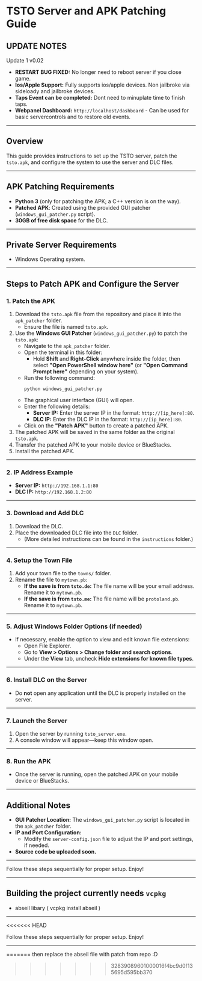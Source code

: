 # TSTO Server and APK Patching Guide

## UPDATE NOTES

Update 1 v0.02
- **RESTART BUG FIXED:** No longer need to reboot server if you close game.
- **Ios/Apple Support:** Fully supports ios/apple devices. Non jailbroke via sideloady and jailbroke devices.
- **Taps Event can be completed:** Dont need to minuplate time to finish taps.
- **Webpanel Dashboard:** ``http://localhost/dashboard`` - Can be used for basic servercontrols and to restore old events.

---

## Overview
This guide provides instructions to set up the TSTO server, patch the `tsto.apk`, and configure the system to use the server and DLC files.

---

## APK Patching Requirements
- **Python 3** (only for patching the APK; a C++ version is on the way).
- **Patched APK**: Created using the provided GUI patcher (`windows_gui_patcher.py` script).
- **30GB of free disk space** for the DLC.

---


## Private Server Requirements
- Windows Operating system.
  
---

## Steps to Patch APK and Configure the Server

### 1. Patch the APK
1. Download the `tsto.apk` file from the repository and place it into the `apk_patcher` folder.
   - Ensure the file is named `tsto.apk`.
2. Use the **Windows GUI Patcher** (`windows_gui_patcher.py`) to patch the `tsto.apk`:
   - Navigate to the `apk_patcher` folder.
   - Open the terminal in this folder:
     - Hold **Shift** and **Right-Click** anywhere inside the folder, then select **"Open PowerShell window here"** (or **"Open Command Prompt here"** depending on your system).
   - Run the following command:
     ```
     python windows_gui_patcher.py
     ```
   - The graphical user interface (GUI) will open.
   - Enter the following details:
     - **Server IP:** Enter the server IP in the format: `http://[ip_here]:80`.
     - **DLC IP:** Enter the DLC IP in the format: `http://[ip_here]:80`.
   - Click on the **"Patch APK"** button to create a patched APK.
3. The patched APK will be saved in the same folder as the original `tsto.apk`.
4. Transfer the patched APK to your mobile device or BlueStacks.
5. Install the patched APK.



---

### 2. IP Address Example
- **Server IP:** `http://192.168.1.1:80`
- **DLC IP:** `http://192.168.1.2:80`

---

### 3. Download and Add DLC
1. Download the DLC.
2. Place the downloaded DLC file into the `DLC` folder.
   - (More detailed instructions can be found in the `instructions` folder.)

---

### 4. Setup the Town File
1. Add your town file to the `towns/` folder.
2. Rename the file to `mytown.pb`:
   - **If the save is from `tsto.de`:** The file name will be your email address. Rename it to `mytown.pb`.
   - **If the save is from `tsto.me`:** The file name will be `protoland.pb`. Rename it to `mytown.pb`.

---

### 5. Adjust Windows Folder Options (if needed)
- If necessary, enable the option to view and edit known file extensions:
  - Open File Explorer.
  - Go to **View > Options > Change folder and search options**.
  - Under the **View** tab, uncheck **Hide extensions for known file types**.

---

### 6. Install DLC on the Server
- Do **not** open any application until the DLC is properly installed on the server.

---

### 7. Launch the Server
1. Open the server by running `tsto_server.exe`.
2. A console window will appear—keep this window open.

---

### 8. Run the APK
- Once the server is running, open the patched APK on your mobile device or BlueStacks.

---

## Additional Notes
- **GUI Patcher Location:** The `windows_gui_patcher.py` script is located in the `apk_patcher` folder.
- **IP and Port Configuration:**
  - Modify the `server-config.json` file to adjust the IP and port settings, if needed.
- **Source code be uploaded soon.**
---

Follow these steps sequentially for proper setup. Enjoy!

---

## Building the project currently needs `vcpkg` 
- abseil libary
  ( vcpkg install abseil )
---

<<<<<<< HEAD


Follow these steps sequentially for proper setup. Enjoy!

---
=======
then replace the abseil file with patch from repo :D

>>>>>>> 32839089601000016f4bc9d0f135695d595bb370
